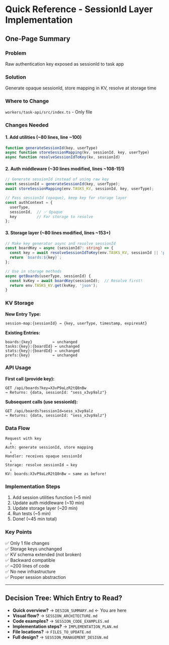 # Quick Reference - SessionId Layer Implementation

## One-Page Summary

### Problem
Raw authentication key exposed as sessionId to task app

### Solution
Generate opaque sessionId, store mapping in KV, resolve at storage time

### Where to Change
`workers/task-api/src/index.ts` - Only file

### Changes Needed

#### 1. Add utilities (~80 lines, line ~100)
```typescript
function generateSessionId(key, userType)
async function storeSessionMapping(kv, sessionId, key, userType)
async function resolveSessionIdToKey(kv, sessionId)
```

#### 2. Auth middleware (~30 lines modified, lines ~108-151)
```typescript
// Generate sessionId instead of using raw key
const sessionId = generateSessionId(key, userType);
await storeSessionMapping(env.TASKS_KV, sessionId, key, userType);

// Pass sessionId (opaque), keep key for storage layer
const authContext = {
  userType,
  sessionId,  // ✅ Opaque
  key         // For storage to resolve
};
```

#### 3. Storage layer (~80 lines modified, lines ~153+)
```typescript
// Make key generator async and resolve sessionId
const boardKey = async (sessionId?: string) => {
  const key = await resolveSessionIdToKey(env.TASKS_KV, sessionId || 'public');
  return `boards:${key}`;
};

// Use in storage methods
async getBoards(userType, sessionId) {
  const kvKey = await boardKey(sessionId);  // Resolve first!
  return env.TASKS_KV.get(kvKey, 'json');
}
```

### KV Storage

**New Entry Type:**
```
session-map:{sessionId} → {key, userType, timestamp, expiresAt}
```

**Existing Entries:** 
```
boards:{key}         ← unchanged
tasks:{key}:{boardId} ← unchanged
stats:{key}:{boardId} ← unchanged
prefs:{key}          ← unchanged
```

### API Usage

**First call (provide key):**
```
GET /api/boards?key=X3vP9aLzR2tQ8nBw
→ Returns: {data, sessionId: "sess_x3vp9alz"}
```

**Subsequent calls (use sessionId):**
```
GET /api/boards?sessionId=sess_x3vp9alz
→ Returns: {data, sessionId: "sess_x3vp9alz"}
```

### Data Flow

```
Request with key
  ↓
Auth: generate sessionId, store mapping
  ↓
Handler: receives opaque sessionId
  ↓
Storage: resolve sessionId → key
  ↓
KV: boards:X3vP9aLzR2tQ8nBw ← same as before!
```

### Implementation Steps

1. Add session utilities function (~5 min)
2. Update auth middleware (~10 min)
3. Update storage layer (~20 min)
4. Run tests (~5 min)
5. Done! (~45 min total)

### Key Points

✅ Only 1 file changes  
✅ Storage keys unchanged  
✅ KV schema extended (not broken)  
✅ Backward compatible  
✅ ~200 lines of code  
✅ No new infrastructure  
✅ Proper session abstraction  

---

## Decision Tree: Which Entry to Read?

- **Quick overview?** → `DESIGN_SUMMARY.md` ← You are here
- **Visual flow?** → `SESSION_ARCHITECTURE.md`
- **Code examples?** → `SESSION_CODE_EXAMPLES.md`
- **Implementation steps?** → `IMPLEMENTATION_PLAN.md`
- **File locations?** → `FILES_TO_UPDATE.md`
- **Full design?** → `SESSION_MANAGEMENT_DESIGN.md`

